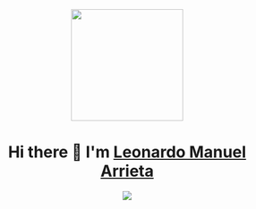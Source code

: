 <div id="header" align="center">
  <img src="https://media0.giphy.com/media/liRTgRfK9XljrH2EFt/giphy.gif?cid=ecf05e473bxtdhmy0v468cu86kwegwhse0tupnrhdbkxedee&rid=giphy.gif&ct=g" width="200" />
  <h1> Hi there 👋 I'm <a href="https://www.linkedin.com/in/leonardo-manuel-arrieta/">Leonardo Manuel Arrieta</a></h1>
</div>
<div id="badges" align="center">
 <a href="">
    <img src="https://img.shields.io/github/gist/stars/Leon2192?logo=github&style=social
" />
 </a>
</div>




<!--
**Leon2192/Leon2192** is a ✨ _special_ ✨ repository because its `README.md` (this file) appears on your GitHub profile.
<div id="header" align="center">
  <img src="https://giphy.com/gifs/thecodingspacerd-coding-coder-the-space-liRTgRfK9XljrH2EFt" />
</div>;


Here are some ideas to get you started:

- 🔭 I’m currently working on ...
- 🌱 I’m currently learning ...
- 👯 I’m looking to collaborate on ...
- 🤔 I’m looking for help with ...
- 💬 Ask me about ...
- 📫 How to reach me: ...
- 😄 Pronouns: ...
- ⚡ Fun fact: ...
-->
